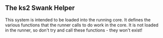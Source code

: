 ## The ks2 Swank Helper
This system is intended to be loaded into the running core. It defines the 
various functions that the runner calls to do work in the core. It is not
loaded in the runner, so don't try and call these functions - they won't exist!

